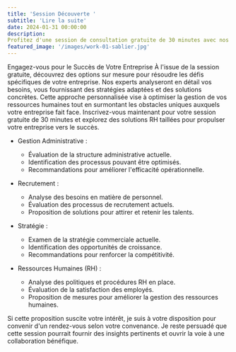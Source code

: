 ```yaml
---
title: 'Session Découverte '
subtitle: 'Lire la suite'
date: 2024-01-31 00:00:00
description: 
Profitez d'une session de consultation gratuite de 30 minutes avec nos experts en ressources humaines. Comprenez vos besoins spécifiques, discutez des défis de votre entreprise et recevez des solutions personnalisées.
featured_image: '/images/work-01-sablier.jpg'
---
```

Engagez-vous pour le Succès de Votre Entreprise
À l'issue de la session gratuite, découvrez des options sur mesure pour résoudre les défis spécifiques de votre entreprise. Nos experts analyseront en détail vos besoins, vous fournissant des stratégies adaptées et des solutions concrètes. Cette approche personnalisée vise à optimiser la gestion de vos ressources humaines tout en surmontant les obstacles uniques auxquels votre entreprise fait face.
Inscrivez-vous maintenant pour votre session gratuite de 30 minutes et explorez des solutions RH taillées pour propulser votre entreprise vers le succès.

* Gestion Administrative :

  
    * Évaluation de la structure administrative actuelle.
    * Identification des processus pouvant être optimisés.
    * Recommandations pour améliorer l'efficacité opérationnelle.
 
      
* Recrutement :
    * Analyse des besoins en matière de personnel.
    * Évaluation des processus de recrutement actuels.
    * Proposition de solutions pour attirer et retenir les talents.
 
      
* Stratégie :
    * Examen de la stratégie commerciale actuelle.
    * Identification des opportunités de croissance.
    * Recommandations pour renforcer la compétitivité.
 
      
* Ressources Humaines (RH) :
    * Analyse des politiques et procédures RH en place.
    * Évaluation de la satisfaction des employés.
    * Proposition de mesures pour améliorer la gestion des ressources humaines.
 
      
Si cette proposition suscite votre intérêt, je suis à votre disposition pour convenir d'un rendez-vous selon votre convenance. Je reste persuadé que cette session pourrait fournir des insights pertinents et ouvrir la voie à une collaboration bénéfique.

